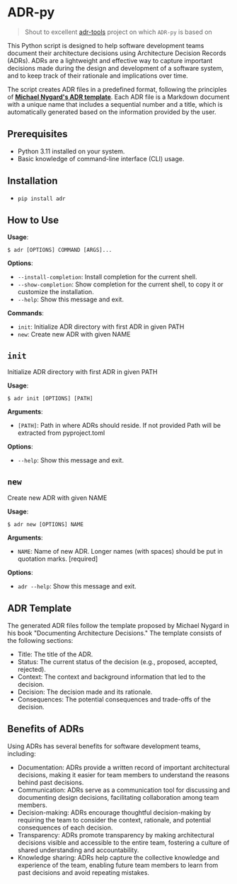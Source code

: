 # ADR-py

> Shout to excellent [adr-tools](https://github.com/npryce/adr-tools) project on which `ADR-py` is based on

This Python script is designed to help software development teams document their architecture decisions using Architecture Decision Records (ADRs). 
ADRs are a lightweight and effective way to capture important decisions made during the design and development of a software system, and to keep track of their rationale and implications over time.

The script creates ADR files in a predefined format, following the principles of **[Michael Nygard's ADR template](https://github.com/joelparkerhenderson/architecture-decision-record/tree/main/locales/en/templates/decision-record-template-by-michael-nygard)**. 
Each ADR file is a Markdown document with a unique name that includes a sequential number and a title, which is automatically generated based on the information provided by the user.

## Prerequisites

- Python 3.11 installed on your system.
- Basic knowledge of command-line interface (CLI) usage.

## Installation

- `pip install adr`

## How to Use

**Usage**:

```console
$ adr [OPTIONS] COMMAND [ARGS]...
```

**Options**:

* `--install-completion`: Install completion for the current shell.
* `--show-completion`: Show completion for the current shell, to copy it or customize the installation.
* `--help`: Show this message and exit.

**Commands**:

* `init`: Initialize ADR directory with first ADR in given PATH
* `new`: Create new ADR with given NAME

## `init`

Initialize ADR directory with first ADR in given PATH

**Usage**:

```console
$ adr init [OPTIONS] [PATH]
```

**Arguments**:

* `[PATH]`: Path in where ADRs should reside. If not provided Path will be extracted from pyproject.toml

**Options**:

* `--help`: Show this message and exit.

## `new`

Create new ADR with given NAME

**Usage**:

```console
$ adr new [OPTIONS] NAME
```

**Arguments**:

* `NAME`: Name of new ADR. Longer names (with spaces) should be put in quotation marks.  [required]

**Options**:

* `adr --help`: Show this message and exit.


## **ADR Template**

The generated ADR files follow the template proposed by Michael Nygard in his book "Documenting Architecture Decisions." The template consists of the following sections:

- Title: The title of the ADR.
- Status: The current status of the decision (e.g., proposed, accepted, rejected).
- Context: The context and background information that led to the decision.
- Decision: The decision made and its rationale.
- Consequences: The potential consequences and trade-offs of the decision.

## **Benefits of ADRs**

Using ADRs has several benefits for software development teams, including:

- Documentation: ADRs provide a written record of important architectural decisions, making it easier for team members to understand the reasons behind past decisions.
- Communication: ADRs serve as a communication tool for discussing and documenting design decisions, facilitating collaboration among team members.
- Decision-making: ADRs encourage thoughtful decision-making by requiring the team to consider the context, rationale, and potential consequences of each decision.
- Transparency: ADRs promote transparency by making architectural decisions visible and accessible to the entire team, fostering a culture of shared understanding and accountability.
- Knowledge sharing: ADRs help capture the collective knowledge and experience of the team, enabling future team members to learn from past decisions and avoid repeating mistakes.
